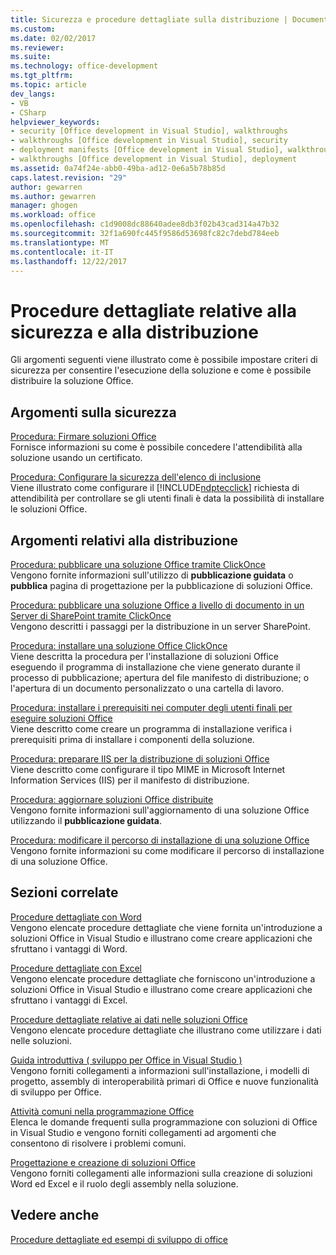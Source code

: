 ```yaml
---
title: Sicurezza e procedure dettagliate sulla distribuzione | Documenti Microsoft
ms.custom: 
ms.date: 02/02/2017
ms.reviewer: 
ms.suite: 
ms.technology: office-development
ms.tgt_pltfrm: 
ms.topic: article
dev_langs:
- VB
- CSharp
helpviewer_keywords:
- security [Office development in Visual Studio], walkthroughs
- walkthroughs [Office development in Visual Studio], security
- deployment manifests [Office development in Visual Studio], walkthroughs
- walkthroughs [Office development in Visual Studio], deployment
ms.assetid: 0a74f24e-abb0-49ba-ad12-0e6a5b78b85d
caps.latest.revision: "29"
author: gewarren
ms.author: gewarren
manager: ghogen
ms.workload: office
ms.openlocfilehash: c1d9008dc88640adee8db3f02b43cad314a47b32
ms.sourcegitcommit: 32f1a690fc445f9586d53698fc82c7debd784eeb
ms.translationtype: MT
ms.contentlocale: it-IT
ms.lasthandoff: 12/22/2017
---
```

# <a name="security-and-deployment-walkthroughs"></a>Procedure dettagliate relative alla sicurezza e alla distribuzione
  Gli argomenti seguenti viene illustrato come è possibile impostare criteri di sicurezza per consentire l'esecuzione della soluzione e come è possibile distribuire la soluzione Office.  
  
## <a name="security-topics"></a>Argomenti sulla sicurezza  
 [Procedura: Firmare soluzioni Office](../vsto/how-to-sign-office-solutions.md)  
 Fornisce informazioni su come è possibile concedere l'attendibilità alla soluzione usando un certificato.  
  
 [Procedura: Configurare la sicurezza dell'elenco di inclusione](../vsto/how-to-configure-inclusion-list-security.md)  
 Viene illustrato come configurare il [!INCLUDE[ndptecclick](../vsto/includes/ndptecclick-md.md)] richiesta di attendibilità per controllare se gli utenti finali è data la possibilità di installare le soluzioni Office.  
  
## <a name="deployment-topics"></a>Argomenti relativi alla distribuzione  
 [Procedura: pubblicare una soluzione Office tramite ClickOnce](http://msdn.microsoft.com/en-us/2b6c247e-bc04-4ce4-bb64-c4e79bb3d5b8)  
 Vengono fornite informazioni sull'utilizzo di **pubblicazione guidata** o **pubblica** pagina di progettazione per la pubblicazione di soluzioni Office.  
  
 [Procedura: pubblicare una soluzione Office a livello di documento in un Server di SharePoint tramite ClickOnce](http://msdn.microsoft.com/en-us/2408e809-fb78-42a1-9152-00afa1522e58)  
 Vengono descritti i passaggi per la distribuzione in un server SharePoint.  
  
 [Procedura: installare una soluzione Office ClickOnce](http://msdn.microsoft.com/en-us/14702f48-9161-4190-994c-78211fe18065)  
 Viene descritta la procedura per l'installazione di soluzioni Office eseguendo il programma di installazione che viene generato durante il processo di pubblicazione; apertura del file manifesto di distribuzione; o l'apertura di un documento personalizzato o una cartella di lavoro.  
  
 [Procedura: installare i prerequisiti nei computer degli utenti finali per eseguire soluzioni Office](http://msdn.microsoft.com/en-us/74dd2c52-838f-4abf-b2b4-4d7b0c2a0a98)  
 Viene descritto come creare un programma di installazione verifica i prerequisiti prima di installare i componenti della soluzione.  
  
 [Procedura: preparare IIS per la distribuzione di soluzioni Office](http://msdn.microsoft.com/en-us/f62bce70-81d4-4f8b-86e6-2f2afec5d9b4)  
 Viene descritto come configurare il tipo MIME in Microsoft Internet Information Services (IIS) per il manifesto di distribuzione.  
  
 [Procedura: aggiornare soluzioni Office distribuite](http://msdn.microsoft.com/en-us/be96db53-b6ea-46ab-b8d9-b76b098b3b13)  
 Vengono fornite informazioni sull'aggiornamento di una soluzione Office utilizzando il **pubblicazione guidata**.  
  
 [Procedura: modificare il percorso di installazione di una soluzione Office](http://msdn.microsoft.com/en-us/d0eaa07b-2d72-4902-899f-2f9fb165b8fd)  
 Vengono fornite informazioni su come modificare il percorso di installazione di una soluzione Office.  
  
## <a name="related-sections"></a>Sezioni correlate  
 [Procedure dettagliate con Word](../vsto/walkthroughs-using-word.md)  
 Vengono elencate procedure dettagliate che viene fornita un'introduzione a soluzioni Office in Visual Studio e illustrano come creare applicazioni che sfruttano i vantaggi di Word.  
  
 [Procedure dettagliate con Excel](../vsto/walkthroughs-using-excel.md)  
 Vengono elencate procedure dettagliate che forniscono un'introduzione a soluzioni Office in Visual Studio e illustrano come creare applicazioni che sfruttano i vantaggi di Excel.  
  
 [Procedure dettagliate relative ai dati nelle soluzioni Office](../vsto/data-in-office-solutions-walkthroughs.md)  
 Vengono elencate procedure dettagliate che illustrano come utilizzare i dati nelle soluzioni.  
  
 [Guida introduttiva &#40; sviluppo per Office in Visual Studio &#41;](../vsto/getting-started-office-development-in-visual-studio.md)  
 Vengono forniti collegamenti a informazioni sull'installazione, i modelli di progetto, assembly di interoperabilità primari di Office e nuove funzionalità di sviluppo per Office.  
  
 [Attività comuni nella programmazione Office](../vsto/common-tasks-in-office-programming.md)  
 Elenca le domande frequenti sulla programmazione con soluzioni di Office in Visual Studio e vengono forniti collegamenti ad argomenti che consentono di risolvere i problemi comuni.  
  
 [Progettazione e creazione di soluzioni Office](../vsto/designing-and-creating-office-solutions.md)  
 Vengono forniti collegamenti alle informazioni sulla creazione di soluzioni Word ed Excel e il ruolo degli assembly nella soluzione.  
  
## <a name="see-also"></a>Vedere anche  
 [Procedure dettagliate ed esempi di sviluppo di office](../vsto/office-development-samples-and-walkthroughs.md)  
  
  
